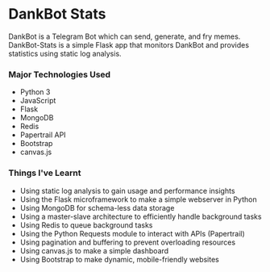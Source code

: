 # DankBot Stats

DankBot is a Telegram Bot which can send, generate, and fry memes.  
DankBot-Stats is a simple Flask app that monitors DankBot and provides statistics using static log analysis.

### Major Technologies Used
- Python 3
- JavaScript
- Flask
- MongoDB
- Redis
- Papertrail API
- Bootstrap
- canvas.js

### Things I've Learnt
- Using static log analysis to gain usage and performance insights
- Using the Flask microframework to make a simple webserver in Python
- Using MongoDB for schema-less data storage
- Using a master-slave architecture to efficiently handle background tasks
- Using Redis to queue background tasks
- Using the Python Requests module to interact with APIs (Papertrail)
- Using pagination and buffering to prevent overloading resources
- Using canvas.js to make a simple dashboard
- Using Bootstrap to make dynamic, mobile-friendly websites
